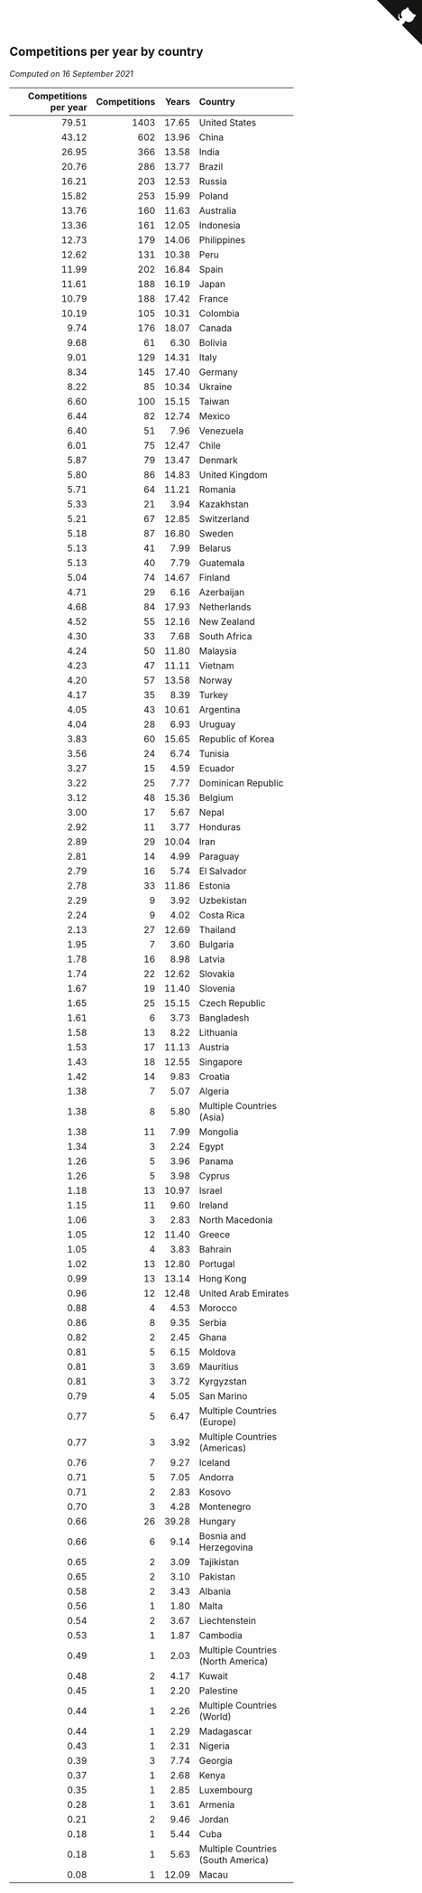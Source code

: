 ## Competitions per year by country

*Computed on 16 September 2021*

| Competitions per year | Competitions | Years | Country |
| ---: | ---: | ---: | :--- |
| 79.51 | 1403 | 17.65 | United States |
| 43.12 | 602 | 13.96 | China |
| 26.95 | 366 | 13.58 | India |
| 20.76 | 286 | 13.77 | Brazil |
| 16.21 | 203 | 12.53 | Russia |
| 15.82 | 253 | 15.99 | Poland |
| 13.76 | 160 | 11.63 | Australia |
| 13.36 | 161 | 12.05 | Indonesia |
| 12.73 | 179 | 14.06 | Philippines |
| 12.62 | 131 | 10.38 | Peru |
| 11.99 | 202 | 16.84 | Spain |
| 11.61 | 188 | 16.19 | Japan |
| 10.79 | 188 | 17.42 | France |
| 10.19 | 105 | 10.31 | Colombia |
| 9.74 | 176 | 18.07 | Canada |
| 9.68 | 61 | 6.30 | Bolivia |
| 9.01 | 129 | 14.31 | Italy |
| 8.34 | 145 | 17.40 | Germany |
| 8.22 | 85 | 10.34 | Ukraine |
| 6.60 | 100 | 15.15 | Taiwan |
| 6.44 | 82 | 12.74 | Mexico |
| 6.40 | 51 | 7.96 | Venezuela |
| 6.01 | 75 | 12.47 | Chile |
| 5.87 | 79 | 13.47 | Denmark |
| 5.80 | 86 | 14.83 | United Kingdom |
| 5.71 | 64 | 11.21 | Romania |
| 5.33 | 21 | 3.94 | Kazakhstan |
| 5.21 | 67 | 12.85 | Switzerland |
| 5.18 | 87 | 16.80 | Sweden |
| 5.13 | 41 | 7.99 | Belarus |
| 5.13 | 40 | 7.79 | Guatemala |
| 5.04 | 74 | 14.67 | Finland |
| 4.71 | 29 | 6.16 | Azerbaijan |
| 4.68 | 84 | 17.93 | Netherlands |
| 4.52 | 55 | 12.16 | New Zealand |
| 4.30 | 33 | 7.68 | South Africa |
| 4.24 | 50 | 11.80 | Malaysia |
| 4.23 | 47 | 11.11 | Vietnam |
| 4.20 | 57 | 13.58 | Norway |
| 4.17 | 35 | 8.39 | Turkey |
| 4.05 | 43 | 10.61 | Argentina |
| 4.04 | 28 | 6.93 | Uruguay |
| 3.83 | 60 | 15.65 | Republic of Korea |
| 3.56 | 24 | 6.74 | Tunisia |
| 3.27 | 15 | 4.59 | Ecuador |
| 3.22 | 25 | 7.77 | Dominican Republic |
| 3.12 | 48 | 15.36 | Belgium |
| 3.00 | 17 | 5.67 | Nepal |
| 2.92 | 11 | 3.77 | Honduras |
| 2.89 | 29 | 10.04 | Iran |
| 2.81 | 14 | 4.99 | Paraguay |
| 2.79 | 16 | 5.74 | El Salvador |
| 2.78 | 33 | 11.86 | Estonia |
| 2.29 | 9 | 3.92 | Uzbekistan |
| 2.24 | 9 | 4.02 | Costa Rica |
| 2.13 | 27 | 12.69 | Thailand |
| 1.95 | 7 | 3.60 | Bulgaria |
| 1.78 | 16 | 8.98 | Latvia |
| 1.74 | 22 | 12.62 | Slovakia |
| 1.67 | 19 | 11.40 | Slovenia |
| 1.65 | 25 | 15.15 | Czech Republic |
| 1.61 | 6 | 3.73 | Bangladesh |
| 1.58 | 13 | 8.22 | Lithuania |
| 1.53 | 17 | 11.13 | Austria |
| 1.43 | 18 | 12.55 | Singapore |
| 1.42 | 14 | 9.83 | Croatia |
| 1.38 | 7 | 5.07 | Algeria |
| 1.38 | 8 | 5.80 | Multiple Countries (Asia) |
| 1.38 | 11 | 7.99 | Mongolia |
| 1.34 | 3 | 2.24 | Egypt |
| 1.26 | 5 | 3.96 | Panama |
| 1.26 | 5 | 3.98 | Cyprus |
| 1.18 | 13 | 10.97 | Israel |
| 1.15 | 11 | 9.60 | Ireland |
| 1.06 | 3 | 2.83 | North Macedonia |
| 1.05 | 12 | 11.40 | Greece |
| 1.05 | 4 | 3.83 | Bahrain |
| 1.02 | 13 | 12.80 | Portugal |
| 0.99 | 13 | 13.14 | Hong Kong |
| 0.96 | 12 | 12.48 | United Arab Emirates |
| 0.88 | 4 | 4.53 | Morocco |
| 0.86 | 8 | 9.35 | Serbia |
| 0.82 | 2 | 2.45 | Ghana |
| 0.81 | 5 | 6.15 | Moldova |
| 0.81 | 3 | 3.69 | Mauritius |
| 0.81 | 3 | 3.72 | Kyrgyzstan |
| 0.79 | 4 | 5.05 | San Marino |
| 0.77 | 5 | 6.47 | Multiple Countries (Europe) |
| 0.77 | 3 | 3.92 | Multiple Countries (Americas) |
| 0.76 | 7 | 9.27 | Iceland |
| 0.71 | 5 | 7.05 | Andorra |
| 0.71 | 2 | 2.83 | Kosovo |
| 0.70 | 3 | 4.28 | Montenegro |
| 0.66 | 26 | 39.28 | Hungary |
| 0.66 | 6 | 9.14 | Bosnia and Herzegovina |
| 0.65 | 2 | 3.09 | Tajikistan |
| 0.65 | 2 | 3.10 | Pakistan |
| 0.58 | 2 | 3.43 | Albania |
| 0.56 | 1 | 1.80 | Malta |
| 0.54 | 2 | 3.67 | Liechtenstein |
| 0.53 | 1 | 1.87 | Cambodia |
| 0.49 | 1 | 2.03 | Multiple Countries (North America) |
| 0.48 | 2 | 4.17 | Kuwait |
| 0.45 | 1 | 2.20 | Palestine |
| 0.44 | 1 | 2.26 | Multiple Countries (World) |
| 0.44 | 1 | 2.29 | Madagascar |
| 0.43 | 1 | 2.31 | Nigeria |
| 0.39 | 3 | 7.74 | Georgia |
| 0.37 | 1 | 2.68 | Kenya |
| 0.35 | 1 | 2.85 | Luxembourg |
| 0.28 | 1 | 3.61 | Armenia |
| 0.21 | 2 | 9.46 | Jordan |
| 0.18 | 1 | 5.44 | Cuba |
| 0.18 | 1 | 5.63 | Multiple Countries (South America) |
| 0.08 | 1 | 12.09 | Macau |


<a href="https://github.com/jonatanklosko/wca_statistics" class="github-corner" aria-label="View source on Github"><svg width="80" height="80" viewBox="0 0 250 250" style="fill:#151513; color:#fff; position: absolute; top: 0; border: 0; right: 0;" aria-hidden="true"><path d="M0,0 L115,115 L130,115 L142,142 L250,250 L250,0 Z"></path><path d="M128.3,109.0 C113.8,99.7 119.0,89.6 119.0,89.6 C122.0,82.7 120.5,78.6 120.5,78.6 C119.2,72.0 123.4,76.3 123.4,76.3 C127.3,80.9 125.5,87.3 125.5,87.3 C122.9,97.6 130.6,101.9 134.4,103.2" fill="currentColor" style="transform-origin: 130px 106px;" class="octo-arm"></path><path d="M115.0,115.0 C114.9,115.1 118.7,116.5 119.8,115.4 L133.7,101.6 C136.9,99.2 139.9,98.4 142.2,98.6 C133.8,88.0 127.5,74.4 143.8,58.0 C148.5,53.4 154.0,51.2 159.7,51.0 C160.3,49.4 163.2,43.6 171.4,40.1 C171.4,40.1 176.1,42.5 178.8,56.2 C183.1,58.6 187.2,61.8 190.9,65.4 C194.5,69.0 197.7,73.2 200.1,77.6 C213.8,80.2 216.3,84.9 216.3,84.9 C212.7,93.1 206.9,96.0 205.4,96.6 C205.1,102.4 203.0,107.8 198.3,112.5 C181.9,128.9 168.3,122.5 157.7,114.1 C157.9,116.9 156.7,120.9 152.7,124.9 L141.0,136.5 C139.8,137.7 141.6,141.9 141.8,141.8 Z" fill="currentColor" class="octo-body"></path></svg></a><style>.github-corner:hover .octo-arm{animation:octocat-wave 560ms ease-in-out}@keyframes octocat-wave{0%,100%{transform:rotate(0)}20%,60%{transform:rotate(-25deg)}40%,80%{transform:rotate(10deg)}}@media (max-width:500px){.github-corner:hover .octo-arm{animation:none}.github-corner .octo-arm{animation:octocat-wave 560ms ease-in-out}}</style>
